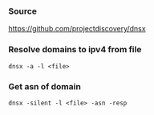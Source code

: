 ### Source
https://github.com/projectdiscovery/dnsx

### Resolve domains to ipv4 from file
```
dnsx -a -l <file>
```

### Get asn of domain
```
dnsx -silent -l <file> -asn -resp
```

